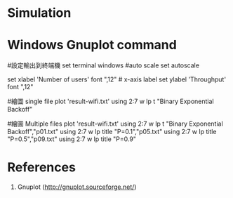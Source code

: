 # Simulation

Windows Gnuplot command 
===============


#設定輸出到終端機
set terminal windows
#auto scale
set autoscale 

set xlabel 'Number of users' font ",12"                                  # x-axis label
set ylabel 'Throughput' font ",12"  


#繪圖 single file
plot 'result-wifi.txt' using 2:7 w lp t "Binary Exponential Backoff"

#繪圖 Multiple files
plot 'result-wifi.txt' using 2:7 w lp t "Binary Exponential Backoff","p01.txt" using 2:7 w lp title "P=0.1","p05.txt" using 2:7 w lp title "P=0.5","p09.txt" using 2:7 w lp title "P=0.9"



# References 
1) Gnuplot (http://gnuplot.sourceforge.net/)